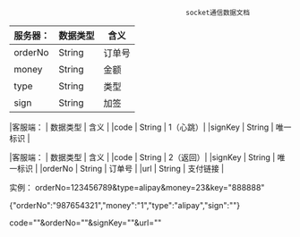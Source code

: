                                                 socket通信数据文档



|  服务器： |    数据类型   |    含义 |
|----------|--------------|--------|
|orderNo   |    String    |   订单号|
|money     |    String    |   金额  |
|type      |    String    |   类型  |
|sign      |    String    |   加签  |

|客服端：   |    数据类型   |    含义  |
|code      |    String    |  1（心跳）|
|signKey   |    String    |  唯一标识 |

|客服端：   |    数据类型   |    含义   |
|code      |    String    |  2（返回）|
|signKey   |    String    |  唯一标识 |
|orderNo   |    String    |  订单号   |
|url       |    String    |  支付链接 |

实例：
orderNo=123456789&type=alipay&money=23&key="888888"

{"orderNo":"987654321","money":"1","type":"alipay","sign":""}

code=""&orderNo=""&signKey=""&url=""
